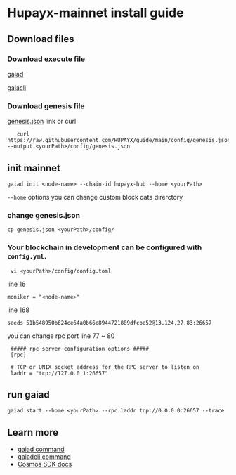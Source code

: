 # Hupayx-mainnet install guide

## Download files

### Download execute file

[gaiad](https://raw.githubusercontent.com/HUPAYX/guide/main/mainnet/gaiad)

[gaiacli](https://raw.githubusercontent.com/HUPAYX/guide/main/mainnet/gaiacli) 

### Download genesis file

[genesis.json](https://raw.githubusercontent.com/HUPAYX/guide/main/config/genesis.json) link or curl

```
   curl https://raw.githubusercontent.com/HUPAYX/guide/main/config/genesis.json --output <yourPath>/config/genesis.json
```

## init mainnet

```
gaiad init <node-name> --chain-id hupayx-hub --home <yourPath>
```

`--home` options you can change custom block data direrctory

### change genesis.json
```
cp genesis.json <yourPath>/config/
```

### Your blockchain in development can be configured with `config.yml`.
```
 vi <yourPath>/config/config.toml
```

line 16
```
moniker = "<node-name>"
```

line 168
```  gaiad tendermint show-node-id --home <yourPath>
seeds 51b548950b624ce64a0b66e8944721889dfcbe52@13.124.27.83:26657 
```

you can change rpc port line 77 ~ 80
```
 ##### rpc server configuration options #####
 [rpc]
 
 # TCP or UNIX socket address for the RPC server to listen on
 laddr = "tcp://127.0.0.1:26657"
```


## run gaiad

```
gaiad start --home <yourPath> --rpc.laddr tcp://0.0.0.0:26657 --trace
```

## Learn more

- [gaiad command](gaiad_command.md)
- [gaiadcli command](gaiacli_command.md)
- [Cosmos SDK docs](https://docs.cosmos.network)

